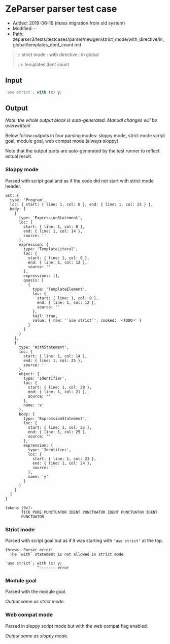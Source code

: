 # ZeParser parser test case

- Added: 2019-06-19 (mass migration from old system)
- Modified: -
- Path: zeparser3/tests/testcases/parser/newgen/strict_mode/with_directive/in_global/templates_dont_count.md

> :: strict mode : with directive : in global
>
> ::> templates dont count

## Input

`````js
`use strict`; with (x) y;
`````

## Output

_Note: the whole output block is auto-generated. Manual changes will be overwritten!_

Below follow outputs in four parsing modes: sloppy mode, strict mode script goal, module goal, web compat mode (always sloppy).

Note that the output parts are auto-generated by the test runner to reflect actual result.

### Sloppy mode

Parsed with script goal and as if the code did not start with strict mode header.

`````
ast: {
  type: 'Program',
  loc: { start: { line: 1, col: 0 }, end: { line: 1, col: 25 } },
  body: [
    {
      type: 'ExpressionStatement',
      loc: {
        start: { line: 1, col: 0 },
        end: { line: 1, col: 14 },
        source: ''
      },
      expression: {
        type: 'TemplateLiteral',
        loc: {
          start: { line: 1, col: 0 },
          end: { line: 1, col: 12 },
          source: ''
        },
        expressions: [],
        quasis: [
          {
            type: 'TemplateElement',
            loc: {
              start: { line: 1, col: 0 },
              end: { line: 1, col: 12 },
              source: ''
            },
            tail: true,
            value: { raw: '`use strict`', cooked: '<TODO>' }
          }
        ]
      }
    },
    {
      type: 'WithStatement',
      loc: {
        start: { line: 1, col: 14 },
        end: { line: 1, col: 25 },
        source: ''
      },
      object: {
        type: 'Identifier',
        loc: {
          start: { line: 1, col: 20 },
          end: { line: 1, col: 21 },
          source: ''
        },
        name: 'x'
      },
      body: {
        type: 'ExpressionStatement',
        loc: {
          start: { line: 1, col: 23 },
          end: { line: 1, col: 25 },
          source: ''
        },
        expression: {
          type: 'Identifier',
          loc: {
            start: { line: 1, col: 23 },
            end: { line: 1, col: 24 },
            source: ''
          },
          name: 'y'
        }
      }
    }
  ]
}

tokens (9x):
       TICK_PURE PUNCTUATOR IDENT PUNCTUATOR IDENT PUNCTUATOR IDENT
       PUNCTUATOR
`````

### Strict mode

Parsed with script goal but as if it was starting with `"use strict"` at the top.

`````
throws: Parser error!
  The `with` statement is not allowed in strict mode

`use strict`; with (x) y;
              ^------- error
`````


### Module goal

Parsed with the module goal.

_Output same as strict mode._

### Web compat mode

Parsed in sloppy script mode but with the web compat flag enabled.

_Output same as sloppy mode._

